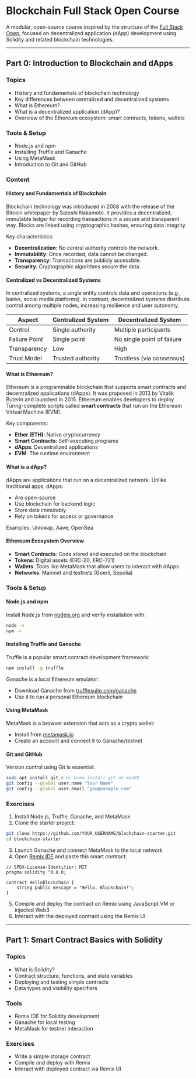 # Blockchain Full Stack Open Course

A modular, open-source course inspired by the structure of the [Full Stack Open](https://fullstackopen.com/en/), focused on decentralized application (dApp) development using Solidity and related blockchain technologies.

---

## Part 0: Introduction to Blockchain and dApps

### Topics

* History and fundamentals of blockchain technology
* Key differences between centralized and decentralized systems
* What is Ethereum?
* What is a decentralized application (dApp)?
* Overview of the Ethereum ecosystem: smart contracts, tokens, wallets

### Tools & Setup

* Node.js and npm
* Installing Truffle and Ganache
* Using MetaMask
* Introduction to Git and GitHub

### Content

#### History and Fundamentals of Blockchain

Blockchain technology was introduced in 2008 with the release of the Bitcoin whitepaper by Satoshi Nakamoto. It provides a decentralized, immutable ledger for recording transactions in a secure and transparent way. Blocks are linked using cryptographic hashes, ensuring data integrity.

Key characteristics:

* **Decentralization**: No central authority controls the network.
* **Immutability**: Once recorded, data cannot be changed.
* **Transparency**: Transactions are publicly accessible.
* **Security**: Cryptographic algorithms secure the data.

#### Centralized vs Decentralized Systems

In centralized systems, a single entity controls data and operations (e.g., banks, social media platforms). In contrast, decentralized systems distribute control among multiple nodes, increasing resilience and user autonomy.

| Aspect        | Centralized System | Decentralized System       |
| ------------- | ------------------ | -------------------------- |
| Control       | Single authority   | Multiple participants      |
| Failure Point | Single point       | No single point of failure |
| Transparency  | Low                | High                       |
| Trust Model   | Trusted authority  | Trustless (via consensus)  |

#### What is Ethereum?

Ethereum is a programmable blockchain that supports smart contracts and decentralized applications (dApps). It was proposed in 2013 by Vitalik Buterin and launched in 2015. Ethereum enables developers to deploy Turing-complete scripts called **smart contracts** that run on the Ethereum Virtual Machine (EVM).

Key components:

* **Ether (ETH)**: Native cryptocurrency
* **Smart Contracts**: Self-executing programs
* **dApps**: Decentralized applications
* **EVM**: The runtime environment

#### What is a dApp?

dApps are applications that run on a decentralized network. Unlike traditional apps, dApps:

* Are open-source
* Use blockchain for backend logic
* Store data immutably
* Rely on tokens for access or governance

Examples: Uniswap, Aave, OpenSea

#### Ethereum Ecosystem Overview

* **Smart Contracts**: Code stored and executed on the blockchain
* **Tokens**: Digital assets (ERC-20, ERC-721)
* **Wallets**: Tools like MetaMask that allow users to interact with dApps
* **Networks**: Mainnet and testnets (Goerli, Sepolia)

### Tools & Setup

#### Node.js and npm

Install Node.js from [nodejs.org](https://nodejs.org/) and verify installation with:

```bash
node -v
npm -v
```

#### Installing Truffle and Ganache

Truffle is a popular smart contract development framework:

```bash
npm install -g truffle
```

Ganache is a local Ethereum emulator:

* Download Ganache from [trufflesuite.com/ganache](https://trufflesuite.com/ganache/)
* Use it to run a personal Ethereum blockchain

#### Using MetaMask

MetaMask is a browser extension that acts as a crypto wallet:

* Install from [metamask.io](https://metamask.io/)
* Create an account and connect it to Ganache/testnet

#### Git and GitHub

Version control using Git is essential:

```bash
sudo apt install git # or brew install git on macOS
git config --global user.name "Your Name"
git config --global user.email "you@example.com"
```

### Exercises

1. Install Node.js, Truffle, Ganache, and MetaMask
2. Clone the starter project:

```bash
git clone https://github.com/YOUR_USERNAME/blockchain-starter.git
cd blockchain-starter
```

3. Launch Ganache and connect MetaMask to the local network
4. Open [Remix IDE](https://remix.ethereum.org/) and paste this smart contract:

```solidity
// SPDX-License-Identifier: MIT
pragma solidity ^0.8.0;

contract HelloBlockchain {
    string public message = "Hello, Blockchain!";
}
```

5. Compile and deploy the contract on Remix using JavaScript VM or injected Web3
6. Interact with the deployed contract using the Remix UI

---

## Part 1: Smart Contract Basics with Solidity

### Topics

* What is Solidity?
* Contract structure, functions, and state variables
* Deploying and testing simple contracts
* Data types and visibility specifiers

### Tools

* Remix IDE for Solidity development
* Ganache for local testing
* MetaMask for testnet interaction

### Exercises

* Write a simple storage contract
* Compile and deploy with Remix
* Interact with deployed contract via Remix UI
